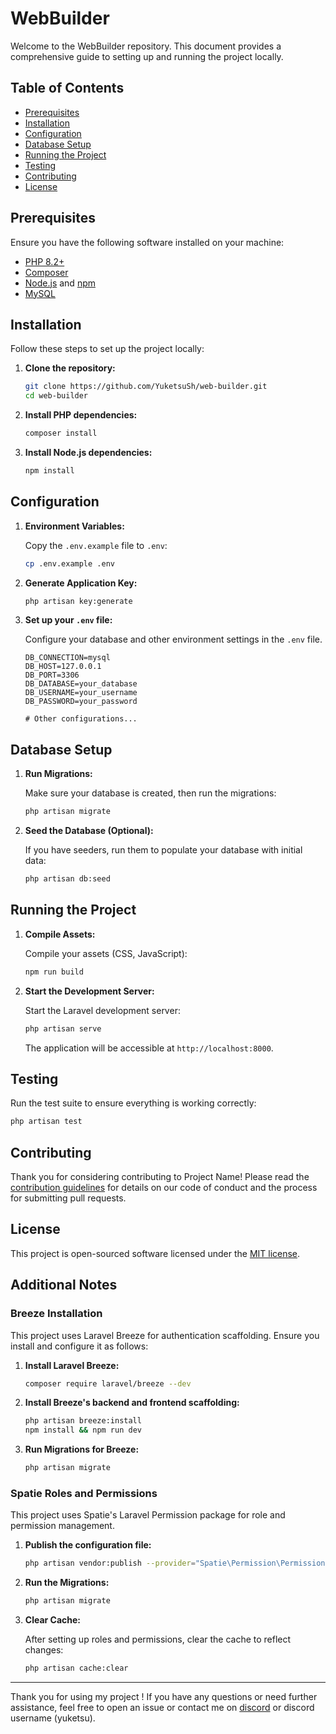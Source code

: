 # WebBuilder

Welcome to the WebBuilder repository. This document provides a comprehensive guide to setting up and running the project locally.

## Table of Contents

- [Prerequisites](#prerequisites)
- [Installation](#installation)
- [Configuration](#configuration)
- [Database Setup](#database-setup)
- [Running the Project](#running-the-project)
- [Testing](#testing)
- [Contributing](#contributing)
- [License](#license)

## Prerequisites

Ensure you have the following software installed on your machine:

- [PHP 8.2+](https://www.php.net/)
- [Composer](https://getcomposer.org/)
- [Node.js](https://nodejs.org/) and [npm](https://www.npmjs.com/)
- [MySQL](https://www.mysql.com/)

## Installation

Follow these steps to set up the project locally:

1. **Clone the repository:**

   ```bash
   git clone https://github.com/YuketsuSh/web-builder.git
   cd web-builder
   ```

2. **Install PHP dependencies:**

   ```bash
   composer install
   ```

3. **Install Node.js dependencies:**

   ```bash
   npm install
   ```

## Configuration

1. **Environment Variables:**

   Copy the `.env.example` file to `.env`:

   ```bash
   cp .env.example .env
   ```

2. **Generate Application Key:**

   ```bash
   php artisan key:generate
   ```

3. **Set up your `.env` file:**

   Configure your database and other environment settings in the `.env` file.

   ```dotenv
   DB_CONNECTION=mysql
   DB_HOST=127.0.0.1
   DB_PORT=3306
   DB_DATABASE=your_database
   DB_USERNAME=your_username
   DB_PASSWORD=your_password

   # Other configurations...
   ```

## Database Setup

1. **Run Migrations:**

   Make sure your database is created, then run the migrations:

   ```bash
   php artisan migrate
   ```

2. **Seed the Database (Optional):**

   If you have seeders, run them to populate your database with initial data:

   ```bash
   php artisan db:seed
   ```

## Running the Project

1. **Compile Assets:**

   Compile your assets (CSS, JavaScript):

   ```bash
   npm run build
   ```

2. **Start the Development Server:**

   Start the Laravel development server:

   ```bash
   php artisan serve
   ```

   The application will be accessible at `http://localhost:8000`.

## Testing

Run the test suite to ensure everything is working correctly:

```bash
php artisan test
```

## Contributing

Thank you for considering contributing to Project Name! Please read the [contribution guidelines](CONTRIBUTING.md) for details on our code of conduct and the process for submitting pull requests.

## License

This project is open-sourced software licensed under the [MIT license](LICENSE).

## Additional Notes

### Breeze Installation

This project uses Laravel Breeze for authentication scaffolding. Ensure you install and configure it as follows:

1. **Install Laravel Breeze:**

   ```bash
   composer require laravel/breeze --dev
   ```

2. **Install Breeze's backend and frontend scaffolding:**

   ```bash
   php artisan breeze:install
   npm install && npm run dev
   ```

3. **Run Migrations for Breeze:**

   ```bash
   php artisan migrate
   ```

### Spatie Roles and Permissions

This project uses Spatie's Laravel Permission package for role and permission management.

1. **Publish the configuration file:**

   ```bash
   php artisan vendor:publish --provider="Spatie\Permission\PermissionServiceProvider"
   ```

2. **Run the Migrations:**

   ```bash
   php artisan migrate
   ```

3. **Clear Cache:**

   After setting up roles and permissions, clear the cache to reflect changes:

   ```bash
   php artisan cache:clear
   ```
---

Thank you for using my project ! If you have any questions or need further assistance, feel free to open an issue or contact me on [discord](https://discord.gg/w0nderland) or discord username (yuketsu).

